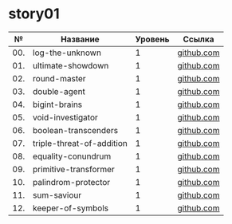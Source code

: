 # story01

| №   | Название                  | Уровень | Ссылка                                    |
| --- | ------------------------- | ------- | ----------------------------------------- |
| 00. | log-the-unknown           | 1       | [github.com](./log-the-unknown)           |
| 01. | ultimate-showdown         | 1       | [github.com](./ultimate-showdown)         |
| 02. | round-master              | 1       | [github.com](./round-master)              |
| 03. | double-agent              | 1       | [github.com](./double-agent)              |
| 04. | bigint-brains             | 1       | [github.com](./bigint-brains)             |
| 05. | void-investigator         | 1       | [github.com](./void-investigator)         |
| 06. | boolean-transcenders      | 1       | [github.com](./boolean-transcenders)      |
| 07. | triple-threat-of-addition | 1       | [github.com](./triple-threat-of-addition) |
| 08. | equality-conundrum        | 1       | [github.com](./equality-conundrum)        |
| 09. | primitive-transformer     | 1       | [github.com](./primitive-transformer)     |
| 10. | palindrom-protector       | 1       | [github.com](./palindrom-protector)       |
| 11. | sum-saviour               | 1       | [github.com](./sum-saviour)               |
| 12. | keeper-of-symbols         | 1       | [github.com](./keeper-of-symbols)         |
